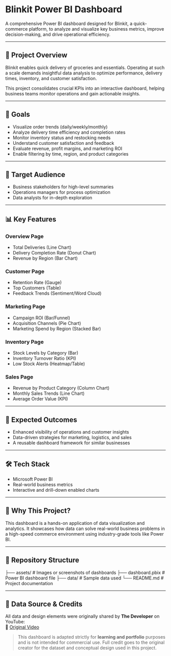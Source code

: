 # Blinkit Power BI Dashboard

A comprehensive Power BI dashboard designed for Blinkit, a quick-commerce platform, to analyze and visualize key business metrics, improve decision-making, and drive operational efficiency.

---

## 🚀 Project Overview

Blinkit enables quick delivery of groceries and essentials. Operating at such a scale demands insightful data analysis to optimize performance, delivery times, inventory, and customer satisfaction.

This project consolidates crucial KPIs into an interactive dashboard, helping business teams monitor operations and gain actionable insights.

---

## 🎯 Goals

- Visualize order trends (daily/weekly/monthly)  
- Analyze delivery time efficiency and completion rates  
- Monitor inventory status and restocking needs  
- Understand customer satisfaction and feedback  
- Evaluate revenue, profit margins, and marketing ROI  
- Enable filtering by time, region, and product categories  

---

## 👤 Target Audience

- Business stakeholders for high-level summaries  
- Operations managers for process optimization  
- Data analysts for in-depth exploration  

---

## 📊 Key Features

### **Overview Page**
- Total Deliveries (Line Chart)  
- Delivery Completion Rate (Donut Chart)  
- Revenue by Region (Bar Chart)  

### **Customer Page**
- Retention Rate (Gauge)  
- Top Customers (Table)  
- Feedback Trends (Sentiment/Word Cloud)  

### **Marketing Page**
- Campaign ROI (Bar/Funnel)  
- Acquisition Channels (Pie Chart)  
- Marketing Spend by Region (Stacked Bar)  

### **Inventory Page**
- Stock Levels by Category (Bar)  
- Inventory Turnover Ratio (KPI)  
- Low Stock Alerts (Heatmap/Table)  

### **Sales Page**
- Revenue by Product Category (Column Chart)  
- Monthly Sales Trends (Line Chart)  
- Average Order Value (KPI)  

---

## 🧠 Expected Outcomes

- Enhanced visibility of operations and customer insights  
- Data-driven strategies for marketing, logistics, and sales  
- A reusable dashboard framework for similar businesses  

---

## 🛠️ Tech Stack

- Microsoft Power BI  
- Real-world business metrics  
- Interactive and drill-down enabled charts  

---

## 📎 Why This Project?

This dashboard is a hands-on application of data visualization and analytics. It showcases how data can solve real-world business problems in a high-speed commerce environment using industry-grade tools like Power BI.

---

## 📁 Repository Structure

├── assets/ # Images or screenshots of dashboards
├── dashboard.pbix # Power BI dashboard file
├── data/ # Sample data used
└── README.md # Project documentation

---

## 📌 Data Source & Credits

All data and design elements were originally shared by **The Developer** on YouTube:  
🔗 [Original Video](https://youtu.be/VCE62a9Z5Vc?si=zsa3qcXOADdQz9BO)

> This dashboard is adapted strictly for **learning and portfolio** purposes and is not intended for commercial use. Full credit goes to the original creator for the dataset and conceptual design used in this project.
